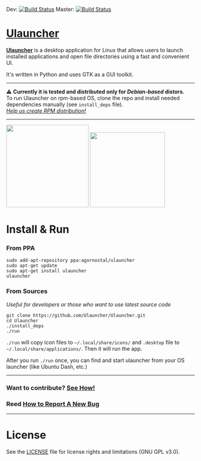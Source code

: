 Dev: [![Build Status](https://semaphoreci.com/api/v1/projects/9b1a4089-bf7e-4e02-833b-7cecc3c942ea/420163/shields_badge.svg)](https://semaphoreci.com/ulauncher/ulauncher)
Master: [![Build Status](https://semaphoreci.com/api/v1/projects/9b1a4089-bf7e-4e02-833b-7cecc3c942ea/581066/shields_badge.svg)](https://semaphoreci.com/ulauncher/ulauncher)

[Ulauncher](https://ulauncher.io)
========

**[Ulauncher](https://ulauncher.io)** is a desktop application for Linux that allows users to launch installed applications 
and open file directories using a fast and convenient UI.

It's written in Python and uses GTK as a GUI toolkit.

***
:warning: **Currently it is tested and distributed only for *Debian-based* distors.**  
To run Ulauncher on rpm-based OS, clone the repo and install needed dependencies manually (see `install_deps` file).  
*[Help us create RPM distribution!](https://github.com/Ulauncher/Ulauncher/issues/27)*
***

<img height="220" aligh="left" src="http://i.imgur.com/YAiF0ue.png">
<img height="200" aligh="left" src="http://i.imgur.com/VN9LaTT.png">

Install & Run
===========

### From PPA

```
sudo add-apt-repository ppa:agornostal/ulauncher
sudo apt-get update
sudo apt-get install ulauncher
ulauncher
```

### From Sources

*Useful for developers or those who want to use latest source code*

```
git clone https://github.com/Ulauncher/Ulauncher.git
cd Ulauncher
./install_deps
./run
```

`./run` will copy icon files to `~/.local/share/icons/` and `.desktop` file to `~/.local/share/applications/`. Then it will run the app.

After you run `./run` once, you can find and start ulauncher from your OS launcher (like Ubuntu Dash, etc.)

***
### Want to contribute? [See How!](https://github.com/Ulauncher/Ulauncher/wiki)

### Reed [How to Report A New Bug](https://github.com/Ulauncher/Ulauncher/wiki/How-to-Report-A-New-Bug)
***

License
=======

See the [LICENSE](LICENSE) file for license rights and limitations (GNU GPL v3.0).
